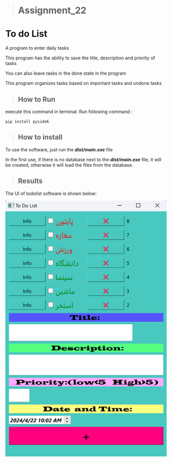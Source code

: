 ># Assignment_22

# To do List 

A program to enter daily tasks

This program has the ability to save the title, description and priority of tasks

You can also leave tasks in the done state in the program

This program organizes tasks based on important tasks and undone tasks



>## How to Run
execute this command in terminal:
Run following command :
```
pip install pyside6
```

>## How to install

To use the software, just run the ***dist/main.exe*** file

In the first use, if there is no database next to the ***dist/main.exe*** file, it will be created, otherwise it will load the files from the database.



>## Results

The UI of todolist software is shown below:

![concentric](To_D0_List.png)


